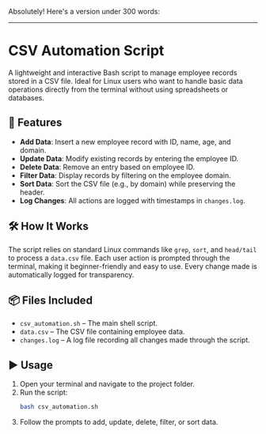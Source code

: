 Absolutely! Here's a version under 300 words:

---

# CSV Automation Script

A lightweight and interactive Bash script to manage employee records stored in a CSV file. Ideal for Linux users who want to handle basic data operations directly from the terminal without using spreadsheets or databases.

## 🚀 Features

- **Add Data**: Insert a new employee record with ID, name, age, and domain.
- **Update Data**: Modify existing records by entering the employee ID.
- **Delete Data**: Remove an entry based on employee ID.
- **Filter Data**: Display records by filtering on the employee domain.
- **Sort Data**: Sort the CSV file (e.g., by domain) while preserving the header.
- **Log Changes**: All actions are logged with timestamps in `changes.log`.

## 🛠️ How It Works

The script relies on standard Linux commands like `grep`, `sort`, and `head/tail` to process a `data.csv` file. Each user action is prompted through the terminal, making it beginner-friendly and easy to use. Every change made is automatically logged for transparency.

## 📦 Files Included

- `csv_automation.sh` – The main shell script.
- `data.csv` – The CSV file containing employee data.
- `changes.log` – A log file recording all changes made through the script.

## ▶️ Usage

1. Open your terminal and navigate to the project folder.
2. Run the script:
   ```bash
   bash csv_automation.sh
   ```
3. Follow the prompts to add, update, delete, filter, or sort data.

